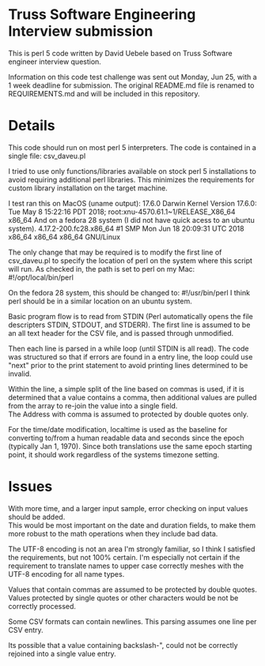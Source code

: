 # Truss Software Engineering Interview submission

This is perl 5 code written by David Uebele based on Truss Software engineer interview question.

Information on this code test challenge was sent out Monday, Jun 25, with a 1 week deadline for submission.
The original README.md file is renamed to REQUIREMENTS.md and will be included in this repository.

# Details
This code should run on most perl 5 interpreters. 
The code is contained in a single file:
csv_daveu.pl

I tried to use only functions/libraries available on stock perl 5 installations to avoid requiring additional perl libraries.
This minimizes the requirements for custom library installation on the target machine.

I test ran this on MacOS (uname output):
   17.6.0 Darwin Kernel Version 17.6.0: Tue May  8 15:22:16 PDT 2018; root:xnu-4570.61.1~1/RELEASE_X86_64 x86_64
And on a fedora 28 system (I did not have quick acess to an ubuntu system).
   4.17.2-200.fc28.x86_64 #1 SMP Mon Jun 18 20:09:31 UTC 2018 x86_64 x86_64 x86_64 GNU/Linux

The only change that may be required is to modify the first line of csv_daveu.pl to specify the location of perl on the system where this script will run.
As checked in, the path is set to perl on my Mac:
#!/opt/local/bin/perl

On the fedora 28 system, this should be changed to:
#!/usr/bin/perl
I think perl should be in a similar location on an ubuntu system.

Basic program flow is to read from STDIN (Perl automatically opens the file descripters STDIN, STDOUT, and STDERR).
The first line is assumed to be an all text header for the CSV file, and is passed through unmodified.

Then each line is parsed in a while loop (until STDIN is all read). 
The code was structured so that if errors are found in a entry line, the loop could use "next" prior to the print statement to avoid printing lines determined to be invalid.

Within the line, a simple split of the line based on commas is used, if it is determined that a value contains a comma,
then additional values are pulled from the array to re-join the value into a single field.  
The Address with comma is assumed to protected by double quotes only.

For the time/date modification, localtime is used as the baseline for converting to/from a human readable data and seconds since the epoch (typically Jan 1, 1970).  Since both translations use the same epoch starting point, it should work regardless of the systems timezone setting.


# Issues

With more time, and a larger input sample, error checking on input values should be added.  
This would be most important on the date and duration fields, to make them more robust to the math operations when they include bad data.

The UTF-8 encoding is not an area I'm strongly familiar, so I think I satisfied the requirements, but not 100% certain.
I'm especially not certain if the requirement to translate names to upper case correctly meshes with the UTF-8 encoding for all name types.

Values that contain commas are assumed to be protected by double quotes.  Values protected by single quotes or other characters would be not be correctly processed.

Some CSV formats can contain newlines. This parsing assumes one line per CSV entry.

Its possible that a value containing backslash-",  could not be correctly rejoined into a single value entry.


